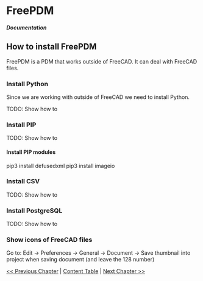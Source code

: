 # FreePDM
***Documentation***

## How to install FreePDM
FreePDM is a PDM that works outside of FreeCAD. It can deal with FreeCAD files.

### Install Python
Since we are working with outside of FreeCAD we need to install Python.

TODO: Show how to

### Install PIP
TODO: Show how to

#### Install PIP modules
pip3 install defusedxml
pip3 install imageio

### Install CSV
TODO: Show how to

### Install PostgreSQL
TODO: Show how to

### Show icons of FreeCAD files
Go to: Edit -> Preferences -> General -> Document -> Save thumbnail into project when saving document (and leave the 128 number)

[<< Previous Chapter](README.md) | [Content Table](README.md) | [Next Chapter >>](commands.md)
